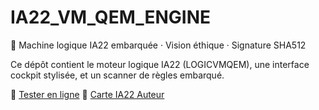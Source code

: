 # IA22_VM_QEM_ENGINE

🧠 Machine logique IA22 embarquée · Vision éthique · Signature SHA512

Ce dépôt contient le moteur logique IA22 (LOGICVMQEM), une interface cockpit stylisée, et un scanner de règles embarqué.

🔗 [Tester en ligne](./logicvmqem.html)
🔗 [Carte IA22 Auteur](https://milyes.github.io/IA22_COCKPIT_AUTHOR/about-author.html)
